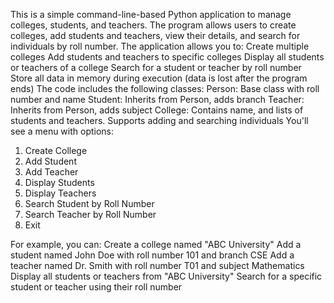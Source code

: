 This is a simple command-line-based Python application to manage colleges, students, and teachers. The program allows users to create colleges, add students and teachers, view their details, and search for individuals by roll number.
The application allows you to:
Create multiple colleges
Add students and teachers to specific colleges
Display all students or teachers of a college
Search for a student or teacher by roll number
Store all data in memory during execution (data is lost after the program ends)
The code includes the following classes:
Person: Base class with roll number and name
Student: Inherits from Person, adds branch
Teacher: Inherits from Person, adds subject
College: Contains name, and lists of students and teachers. Supports adding and searching individuals
You'll see a menu with options:
1. Create College
2. Add Student
3. Add Teacher
4. Display Students
5. Display Teachers
6. Search Student by Roll Number
7. Search Teacher by Roll Number
8. Exit
 
 For example, you can:
Create a college named "ABC University"
Add a student named John Doe with roll number 101 and branch CSE
Add a teacher named Dr. Smith with roll number T01 and subject Mathematics
Display all students or teachers from "ABC University"
Search for a specific student or teacher using their roll number
